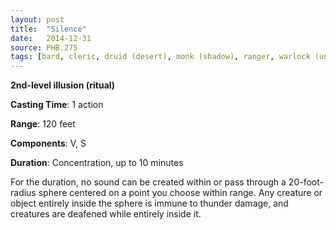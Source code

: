 ```yaml
---
layout: post
title:  "Silence"
date:   2014-12-31
source: PHB.275
tags: [bard, cleric, druid (desert), monk (shadow), ranger, warlock (undying), level2, ritual, illusion]
---
```


**2nd-level illusion (ritual)**

**Casting Time**: 1 action

**Range**: 120 feet

**Components**: V, S

**Duration**: Concentration, up to 10 minutes

For the duration, no sound can be created within or pass through a 20-foot-radius sphere centered on a point you choose within range. Any creature or object entirely inside the sphere is immune to thunder damage, and creatures are deafened while entirely inside it.

